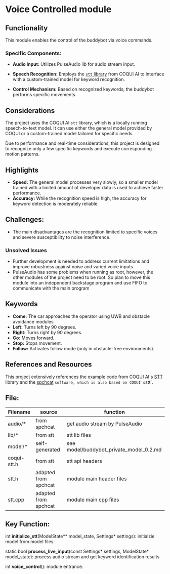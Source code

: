 # Voice Controlled module

## Functionality
This module enables the control of the buddybot via voice commands.



### Specific Components:
- **Audio Input:** Utilizes PulseAudio lib for audio stream input.

- **Speech Recognition:** Employs the [`stt` library](https://github.com/coqui-ai/STT) from COQUI AI to interface with a custom-trained model for keyword recognition.

- **Control Mechanism:** Based on recognized keywords, the buddybot performs specific movements.

  

## Considerations
The project uses the COQUI AI `stt` library, which is a locally running speech-to-text model. It can use either the general model provided by COQUI or a custom-trained model tailored for specific needs.

Due to performance and real-time considerations, this project is designed to recognize only a few specific keywords and execute corresponding motion patterns.



## Highlights
- **Speed:** The general model processes very slowly, so a smaller model trained with a limited amount of developer data is used to achieve faster performance.
- **Accuracy:** While the recognition speed is high, the accuracy for keyword detection is moderately reliable.

## **Challenges:** 

- The main disadvantages are the recognition limited to specific voices and severe susceptibility to noise interference.

### Unsolved Issues
- Further development is needed to address current limitations and improve robustness against noise and varied voice inputs.
- PulseAudio has some problems when running as root, however, the other modules of the project need to be root. So plan to move this module into an independent backstage program and use FIFO to communicate with the main program

## Keywords
- **Come:** The car approaches the operator using UWB and obstacle avoidance modules.
- **Left:** Turns left by 90 degrees.
- **Right:** Turns right by 90 degrees.
- **Go:** Moves forward.
- **Stop:** Stops movement.
- **Follow:** Activates follow mode (only in obstacle-free environments).

## References and Resources
This project extensively references the example code from COQUI AI's [STT](https://github.com/coqui-ai/STT)  library and the [spchcat](https://github.com/petewarden/spchcat) ` software, which is also based on COQUI's `stt`.



## File:

| Filename    | source               | function                                |
| ----------- | -------------------- | --------------------------------------- |
| audio/*     | from spchcat         | get audio stream by PulseAudio          |
| lib/*       | from stt             | stt lib files                           |
| model/*     | self-generated       | see model/buddybot_private_model_0.2.md |
| coqui-stt.h | from stt             | stt api headers                         |
| stt.h       | adapted from spchcat | module main header files                |
| stt.cpp     | adapted from spchcat | module main cpp files                   |



## Key Function:

int **initialize_stt**(ModelState** model_state, Settings* settings):	 initialzie model from model files.

static bool **process_live_input**(const Settings* settings, ModelState* model_state):	process audio stream and get keyword identification results

int **voice_control**(): module entrance.









